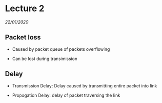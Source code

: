 # Lecture 2
*22/01/2020*

## Packet loss
- Caused by packet queue of packets overflowing

- Can be lost during transimission

## Delay
- Transmission Delay: Delay caused by transmitting entire packet into link

- Propogation Delay: delay of packet traversing the link
